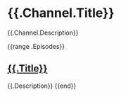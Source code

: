 # {{.Channel.Title}}

{{.Channel.Description}}

{{range .Episodes}}
## [{{.Title}}]({{.URL}})

{{.Description}}
{{end}}
